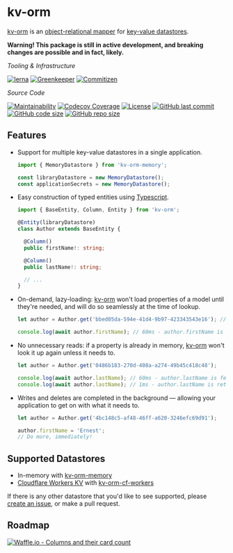 # kv-orm
[kv-orm] is an [object-relational mapper](https://en.wikipedia.org/wiki/Object-relational_mapping) for [key-value datastores](https://en.wikipedia.org/wiki/Key-value_database).

**Warning! This package is still in active development, and breaking changes are possible and in fact, likely.**

*Tooling & Infrastructure*

[![lerna](https://img.shields.io/badge/maintained%20with-lerna-cc00ff.svg)](https://lernajs.io/) 
[![Greenkeeper](https://badges.greenkeeper.io/GregBrimble/kv-orm.svg)](https://greenkeeper.io/)
[![Commitizen](https://img.shields.io/badge/commitizen-friendly-brightgreen.svg)](http://commitizen.github.io/cz-cli/)

*Source Code*

[![Maintainability](https://api.codeclimate.com/v1/badges/af22a9514da95ae6ff6c/maintainability)](https://codeclimate.com/github/GregBrimble/kv-orm/maintainability)
[![Codecov Coverage](https://img.shields.io/codecov/c/github/gregbrimble/kv-orm/master.svg)](https://codecov.io/gh/gregbrimble/kv-orm/)
[![License](https://img.shields.io/github/license/gregbrimble/kv-orm.svg)](./LICENSE)
[![GitHub last commit](https://img.shields.io/github/last-commit/gregbrimble/kv-orm.svg?logo=github)](https://github.com/GregBrimble/kv-orm)
[![GitHub code size](https://img.shields.io/github/languages/code-size/gregbrimble/kv-orm.svg?logo=github)](https://github.com/GregBrimble/kv-orm)
[![GitHub repo size](https://img.shields.io/github/repo-size/gregbrimble/kv-orm.svg?logo=github)](https://github.com/GregBrimble/kv-orm)

## Features
* Support for multiple key-value datastores in a single application.
  ```typescript
  import { MemoryDatastore } from 'kv-orm-memory';

  const libraryDatastore = new MemoryDatastore();
  const applicationSecrets = new MemoryDatastore();
  ```
  
* Easy construction of typed entities using [Typescript](https://www.typescriptlang.org/).
  ```typescript
  import { BaseEntity, Column, Entity } from 'kv-orm';

  @Entity(libraryDatastore)
  class Author extends BaseEntity {
  
    @Column()
    public firstName!: string;
  
    @Column()
    public lastName!: string;
  
    // ...
  }
  ```
  
* On-demand, lazy-loading: [kv-orm] won't load properties of a model until they're needed, and will do so seamlessly at the time of lookup.
  ```typescript
  let author = Author.get('bbed05da-594e-41d4-9b97-423343543e16'); // 1ms - no properties of the author have been loaded

  console.log(await author.firstName); // 60ms - author.firstName is fetched 
  ```

* No unnecessary reads: if a property is already in memory, [kv-orm] won't look it up again unless it needs to.
  ```typescript
  let author = Author.get('0486b183-270d-408a-a274-49b45c418c48');
  
  console.log(await author.lastName); // 60ms - author.lastName is fetched
  console.log(await author.lastName); // 1ms - author.lastName is retrieved from memory (no lookup performed)
  ```
  
* Writes and deletes are completed in the background — allowing your application to get on with what it needs to.
  ```typescript
  let author = Author.get('4bc148c5-af48-46ff-a620-3246efc69d91');
  
  author.firstName = 'Ernest';
  // Do more, immediately!
  ```


## Supported Datastores
* In-memory with [kv-orm-memory]
* [Cloudflare Workers KV](https://www.cloudflare.com/products/workers-kv/) with [kv-orm-cf-workers]

If there is any other datastore that you'd like to see supported, please [create an issue](https://github.com/GregBrimble/kv-orm/issues/new), or make a pull request.

## Roadmap
[![Waffle.io - Columns and their card count](https://badge.waffle.io/GregBrimble/kv-orm.svg?columns=all)](https://waffle.io/GregBrimble/kv-orm)


[kv-orm]: https://github.com/GregBrimble/kv-orm
[kv-orm-core]: packages/kv-orm/README.md
[kv-orm-memory]: packages/kv-orm-memory/README.md
[kv-orm-cf-workers]: packages/kv-orm-cf-workers/README.md
